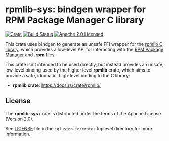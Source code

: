 # rpmlib-sys: bindgen wrapper for RPM Package Manager C library

[![Crate][crate-image]][crate-link] [![Build Status][build-image]][build-link] [![Apache 2.0 Licensed][license-image]][license-link]

[crate-image]: https://img.shields.io/crates/v/rpmlib-sys.svg
[crate-link]: https://crates.io/crates/rpmlib-sys
[build-image]: https://circleci.com/gh/iqlusion-io/crates.svg?style=shield
[build-link]: https://circleci.com/gh/iqlusion-io/crates
[license-image]: https://img.shields.io/badge/license-Apache2.0-blue.svg
[license-link]: https://github.com/iqlusion-io/crates/blob/master/LICENSE

This crate uses bindgen to generate an unsafe FFI wrapper for the
[rpmlib C library], which provides a low-level API for interacting with the
[RPM Package Manager] and **.rpm** files.

This crate isn't intended to be used directly, but instead provides an unsafe,
low-level binding used by the higher level **rpmlib** crate, which aims to
provide a safe, idiomatic, high-level binding to the C library:

* **rpmlib crate**: https://docs.rs/crate/rpmlib/

[rpmlib C library]: https://docs.fedoraproject.org/en-US/Fedora_Draft_Documentation/0.1/html/RPM_Guide/ch-programming-c.html
[RPM Package Manager]: http://rpm.org/

## License

The **rpmlib-sys** crate is distributed under the terms of the Apache License
(Version 2.0).

See [LICENSE] file in the `iqlusion-io/crates` toplevel directory for more
information.

[LICENSE]: https://github.com/iqlusion-io/crates/blob/master/LICENSE
